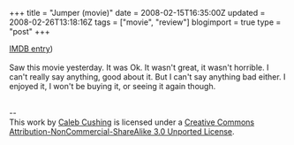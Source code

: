 +++
title = "Jumper (movie)"
date = 2008-02-15T16:35:00Z
updated = 2008-02-26T13:18:16Z
tags = ["movie", "review"]
blogimport = true 
type = "post"
+++

<a href="http://www.imdb.com/title/tt0489099/">IMDB entry</a>)<br /><br />Saw this movie yesterday. It was Ok. It wasn't great, it wasn't horrible. I can't really say anything, good about it. But I can't say anything bad either. I enjoyed it, I won't be buying it, or seeing it again though.<div class="blogger-post-footer"><br />--<br />
This <span xmlns:dc="http://purl.org/dc/elements/1.1/" href="http://purl.org/dc/dcmitype/Text" rel="dc:type">work</span> by <a xmlns:cc="http://creativecommons.org/ns#" href="http://www.xenoterracide.com" property="cc:attributionName" rel="cc:attributionURL">Caleb Cushing</a> is licensed under a <a rel="license" href="http://creativecommons.org/licenses/by-nc-sa/3.0/">Creative Commons Attribution-NonCommercial-ShareAlike 3.0 Unported License</a>.</div>
